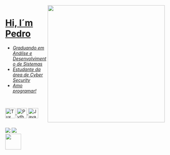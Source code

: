 


<div><!--Linguagens-->
<a href="https://github.com/PedroEwen"> 
<img align = "right" height= "370px" src ="https://github-readme-stats.vercel.app/api/top-langs/?username=PedroEwen&layout=pie&langs_count=8&theme=tokyonight"/> 
</div>
  
# Hi, I´m Pedro
- <i>Graduando em Análise e Desenvolvimento de Sistemas</i>
- _Estudante da área de Cyber Security_
- _Amo programar!_
  
##

<div class= "skills" style="display: inline_block"><br> <!-- Habilidades-->
  <img align="center" alt="Tux" height="" width="32" src="https://img.icons8.com/color/48/linux--v2.png"/>
  <img align="center" alt="Python" height="" width="32" src="https://img.icons8.com/color/48/python--v1.png">
  <img align="center" alt="Javascript" height="" width="32" src="https://img.icons8.com/fluency/48/javascript.png">
  <!-- -->
</div>

##

<div>  <!--Redes Sociasi -->
<a href ="mailto:pedrohenriquewen@gmail.com"><img src="https://img.shields.io/badge/Gmail-D14836?style=for-the-badge&logo=gmail&logoColor=white" target="_blank"></a>
<a href="https://www.linkedin.com/in/pedroewen-dev/" target="_blank"><img src="https://img.shields.io/badge/-LinkedIn-%230077B5?style=for-the-badge&logo=linkedin&logoColor=white" target="_blank"></a> 
</div>
<img align="center" width="50" height="50" src="https://user-images.githubusercontent.com/74038190/226127923-0e8b7792-7b3c-462b-951b-63c96ba1a5af.gif" />
</div> 
